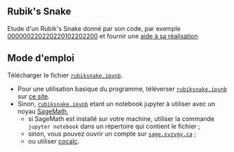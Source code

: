 ## Rubik's Snake
Etude d'un Rubik's Snake donné par son code, par exemple [000000220220220102202200](https://raw.githack.com/YvesLemaire/images/main/cat.html) et fournir une [aide à sa réalisation](./cat.png)
## Mode d'emploi
Télécharger le fichier [`rubiksnake.ipynb`](./rubiksnake.ipynb).
- Pour une utilisation basique du programme, téléverser [`rubiksnake.ipynb`](./rubiksnake.ipynb) sur [ce site](https://dahn-research.eu/nbplayer/). 
- Sinon, [`rubiksnake.ipynb`](./rubiksnake.ipynb) etant un notebook jupyter à utiliser avec un noyau [SageMath](https://www.sagemath.org/),
    - si SageMath est installé sur votre machine, utiliser la commande `jupyter notebook` dans un répertoire qui contient le fichier ;
    - sinon, vous pouvez ouvrir un compte sur [`sage.syzygy.ca`](https://sage.syzygy.ca/) ;
    - ou utiliser [cocalc](https://cocalc.com/).

